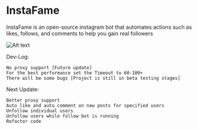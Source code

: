 # InstaFame
InstaFame is an open-source instagram bot that automates actions such as likes, follows, and comments to help you gain real followers

![Alt text](http://i.imgur.com/hbWTHkO.png "")

Dev-Log:
```
No proxy support [Future update]
For the best performance set the Timeout to 60-100+
There will be some bugs [Project is still in beta testing stages]
```

Next Update:
```
Better proxy support
Auto like and auto comment on new posts for specified users
Unfollow individual users
Unfollow users while follow bot is running
Refactor code
```
